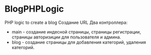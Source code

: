 # BlogPHPLogic
PHP logic to create a blog
Создание URL
Два контроллера:
- main - создание индесной страницы, страницы регистрации, страницы авторизиции для пользователя и админа.
- blog - создание страницы для добавления категорий, удаления категорий.
